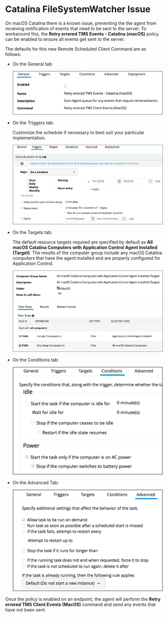 [title]: # (macOS - FileSystemWatcher)
[tags]: # (catalina)
[priority]: # (14)
# Catalina FileSystemWatcher Issue

On macOS Catalina there is a known issue, preventing the the agent from receiving notification of events that need to be sent to the server. To workaround this, the __Retry errored TMS Events - Catalina (macOS)__ policy can be enabled to ensure all events get sent to the server.

The defaults for this new Remote Scheduled Client Command are as follows:

* On the General tab:

  ![General Tab](images/catalina/retry-events-1.png)

* On the Triggers tab:

  Customize the schedule if necessary to best suit your particular implementation.

  ![Triggers Tab](images/catalina/retry-events-2.png)

* On the Targets tab:

  The default resource targets required are specified by default as __All macOS Catalina Computers with Application Control Agent Installed (Target)__. The results of the computer group include any macOS Catalina computers that have the agent installed and are properly configured for Application Control.

  ![Targets Tab](images/catalina/retry-events-3.png)

* On the Conditions tab:

  ![Conditions Tab](images/catalina/retry-events-4.png)

* On the Advanced Tab:

  ![Advanced Tab](images/catalina/retry-events-5.png)

Once the policy is enabled on an endpoint, the agent will perform the __Retry errored TMS Client Events (MacOS)__ command and send any events that have not been sent.

